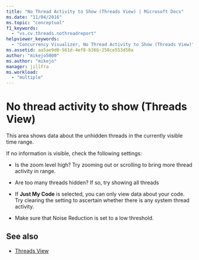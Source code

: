 ```yaml
---
title: "No Thread Activity to Show (Threads View) | Microsoft Docs"
ms.date: "11/04/2016"
ms.topic: "conceptual"
f1_keywords:
  - "vs.cv.threads.nothreadreport"
helpviewer_keywords:
  - "Concurrency Visualizer, No Thread Activity to Show (Threads View)"
ms.assetid: aa5ae9d0-561d-4ef8-b36b-258ce553d50a
author: "mikejo5000"
ms.author: "mikejo"
manager: jillfra
ms.workload:
  - "multiple"
---
```

# No thread activity to show (Threads View)
This area shows data about the unhidden threads in the currently visible time range.

 If no information is visible, check the following settings:

-   Is the zoom level high? Try zooming out or scrolling to bring more thread activity in range.

-   Are too many threads hidden? If so, try showing all threads

-   If **Just My Code** is selected, you can only view data about your code. Try clearing the setting to ascertain whether there is any system thread activity.

-   Make sure that Noise Reduction is set to a low threshold.

## See also
- [Threads View](../profiling/threads-view-parallel-performance.md)